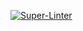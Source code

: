 [![Super-Linter](https://github.com/kaiguangg/file-drive/actions/workflows/lint.yml/badge.svg)](https://github.com/marketplace/actions/super-linter)
